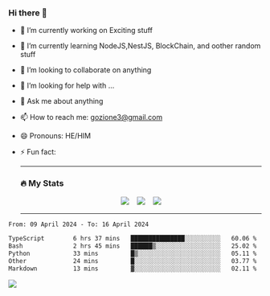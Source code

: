### Hi there 👋

<!--
**charlieScript/charlieScript** is a ✨ _special_ ✨ repository because its `README.md` (this file) appears on your GitHub profile.

Here are some ideas to get you started: -->

- 🔭 I’m currently working on Exciting stuff
- 🌱 I’m currently learning NodeJS,NestJS, BlockChain, and oother random stuff
- 👯 I’m looking to collaborate on anything
- 🤔 I’m looking for help with ...
- 💬 Ask me about anything
- 📫 How to reach me: gozione3@gmail.com
- 😄 Pronouns: HE/HIM
- ⚡ Fun fact:


  ---

  ### :fire: My Stats

  <div id="stats" align="center">
  <img src="http://github-readme-streak-stats.herokuapp.com?user=charlieScript&theme=dark&date_format=M%20j%5B%2C%20Y%5D" />&nbsp;&nbsp;&nbsp;
  <img src="https://github-readme-stats.vercel.app/api/top-langs/?username=charlieScript&layout=compact&theme=vision-friendly-dark"/>&nbsp;&nbsp;&nbsp;
  <img src="https://github-readme-stats.vercel.app/api?username=charlieScript&show_icons=true&theme=radical"/>
  </div>

  ---



<!--START_SECTION:waka-->

```txt
From: 09 April 2024 - To: 16 April 2024

TypeScript        6 hrs 37 mins   ███████████████░░░░░░░░░░   60.06 %
Bash              2 hrs 45 mins   ██████▒░░░░░░░░░░░░░░░░░░   25.02 %
Python            33 mins         █▒░░░░░░░░░░░░░░░░░░░░░░░   05.11 %
Other             24 mins         █░░░░░░░░░░░░░░░░░░░░░░░░   03.77 %
Markdown          13 mins         ▓░░░░░░░░░░░░░░░░░░░░░░░░   02.11 %
```

<!--END_SECTION:waka-->
![](https://komarev.com/ghpvc/?username=charlieScript)

